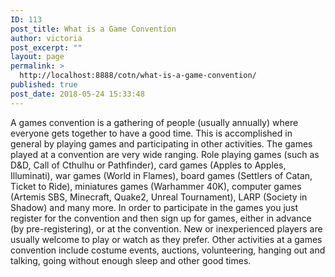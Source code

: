 ```yaml
---
ID: 113
post_title: What is a Game Convention
author: victoria
post_excerpt: ""
layout: page
permalink: >
  http://localhost:8888/cotn/what-is-a-game-convention/
published: true
post_date: 2018-05-24 15:33:48
---
```

<span style="font-weight: 400;">A games convention is a gathering of people (usually annually) where everyone gets together to have a good time. This is accomplished in general by playing games and participating in other activities.</span> <span style="font-weight: 400;">The games played at a convention are very wide ranging. Role playing games (such as D&D, Call of Cthulhu or Pathfinder), card games (Apples to Apples, Illuminati), war games (World in Flames), board games (Settlers of Catan, Ticket to Ride), miniatures games (Warhammer 40K), computer games (Artemis SBS, Minecraft, Quake2, Unreal Tournament), LARP (Society in Shadow) and many more.</span> <span style="font-weight: 400;">In order to participate in the games you just register for the convention and then sign up for games, either in advance (by pre-registering), or at the convention.</span> <span style="font-weight: 400;">New or inexperienced players are usually welcome to play or watch as they prefer.</span> <span style="font-weight: 400;">Other activities at a games convention include costume events, auctions, volunteering, hanging out and talking, going without enough sleep and other good times.</span>